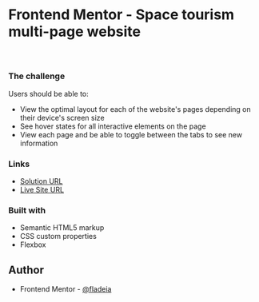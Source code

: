 # Frontend Mentor - Space tourism multi-page website
<h1>
  <img src="">
</h1>

### The challenge

Users should be able to:
- View the optimal layout for each of the website's pages depending on their device's screen size
- See hover states for all interactive elements on the page
- View each page and be able to toggle between the tabs to see new information

### Links

- [Solution URL](https://github.com/fladeia/space-frontend-mentor)
- [Live Site URL](clever-almeida-afbd42.netlify.app)

### Built with

- Semantic HTML5 markup
- CSS custom properties
- Flexbox

## Author

- Frontend Mentor - [@fladeia](https://www.frontendmentor.io/profile/fladeia)
